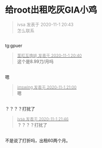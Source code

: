 # 给root出租吃灰GIA小鸡


<div class="quote"><blockquote><font color="#999999">ivsa 发表于 2020-11-1 20:43</font><br />
<font color="#999999">怎么联系</font></blockquote></div><br />
tg:gpuer

<div class="quote"><blockquote><font size="2"><a href="https://www.hostloc.com/forum.php?mod=redirect&amp;goto=findpost&amp;pid=9386136&amp;ptid=761035" target="_blank"><font color="#999999">茎肛互撸娃 发表于 2020-11-1 20:40</font></a></font><br />
这个是8.99刀/月吗</blockquote></div><br />
嗯

<div class="quote"><blockquote><font size="2"><a href="https://www.hostloc.com/forum.php?mod=redirect&amp;goto=findpost&amp;pid=9386186&amp;ptid=761035" target="_blank"><font color="#999999">imswing 发表于 2020-11-1 21:00</font></a></font><br />
嗯</blockquote></div><br />
？？？？打扰了

<div class="quote"><blockquote><font size="2"><a href="https://www.hostloc.com/forum.php?mod=redirect&amp;goto=findpost&amp;pid=9386352&amp;ptid=761035" target="_blank"><font color="#999999">ivsa 发表于 2020-11-1 21:46</font></a></font><br />
？？？？打扰了</blockquote></div><br />
不是说了打折吗，出租60两个月。
